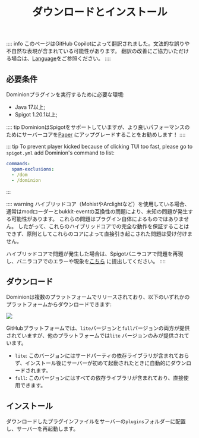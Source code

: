 ﻿---
title: ダウンロードとインストール
createTime: 2025/02/24 14:47:33
permalink: /jp/doc/owner/install/
---

:::: info
このページはGitHub Copilotによって翻訳されました。文法的な誤りや不自然な表現が含まれている可能性があります。
翻訳の改善にご協力いただける場合は、[Language](/jp/doc/owner/config-ref/languages/)をご参照ください。
::::

## 必要条件

Dominionプラグインを実行するために必要な環境:

- Java 17以上;
- Spigot 1.20.1以上;

:::: tip
DominionはSpigotをサポートしていますが、より良いパフォーマンスのためにサーバーコアを[Paper](https://papermc.io/software/paper)
にアップグレードすることをお勧めします！
::::

::: tip
To prevent player kicked because of clicking TUI too fast, please go to `spigot.yml` add Dominion's command to list:

```yaml
commands:
  spam-exclusions:
  - /dom
  - /dominion
```
:::

:::: warning
ハイブリッドコア（MohistやArclightなど）を使用している場合、通常はmodローダーとbukkit-eventの互換性の問題により、未知の問題が発生する可能性があります。
これらの問題はプラグイン自体によるものではありません。
したがって、これらのハイブリッドコアでの完全な動作を保証することはできず、原則としてこれらのコアによって直接引き起こされた問題は受け付けません。

ハイブリッドコアで問題が発生した場合は、Spigotバニラコアで問題を再現し、バニラコアでのエラーや現象を[こちら](https://github.com/LunaDeerMC/Dominion/issues)
に提出してください。
::::

## ダウンロード

Dominionは複数のプラットフォームでリリースされており、以下のいずれかのプラットフォームからダウンロードできます:

![](https://img.shields.io/github/v/release/LunaDeerMC/Dominion?label=Latest-Version&color=0aa344)

<CardGrid>

<LinkCard icon="https://github.githubassets.com/assets/GitHub-Mark-ea2971cee799.png" title="GitHub" href="https://github.com/LunaDeerMC/Dominion/releases/latest" />

<LinkCard icon="https://hangar.papermc.io/_nuxt/hangar-logo.DNKyJEtq.svg" title="Hangar" href="https://hangar.papermc.io/zhangyuheng/Dominion" />

<LinkCard icon="https://avatars.githubusercontent.com/u/67560307?s=200&v=4" title="Modrinth" href="https://modrinth.com/plugin/zhangyuheng-dominion" />

<LinkCard icon="https://static.spigotmc.org/img/spigot.png" title="Spigot" href="https://www.spigotmc.org/resources/dominion.119514/" />

</CardGrid>

GitHubプラットフォームでは、`lite`バージョンと`full`バージョンの両方が提供されていますが、他のプラットフォームでは`lite`
バージョンのみが提供されています。

- `lite`: このバージョンにはサードパーティの依存ライブラリが含まれておらず、インストール後にサーバーが初めて起動されたときに自動的にダウンロードされます。
- `full`: このバージョンにはすべての依存ライブラリが含まれており、直接使用できます。

## インストール

ダウンロードしたプラグインファイルをサーバーの`plugins`フォルダーに配置し、サーバーを再起動します。
